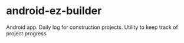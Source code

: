 # android-ez-builder
Android app. Daily log for construction projects. Utility to keep track of project progress
